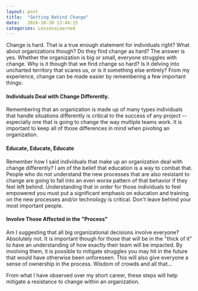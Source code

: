 ```yaml
---
layout: post
title:  "Getting Behind Change"
date:   2016-10-30 13:44:15
categories: LessonsLearned
---
```


Change is hard. That is a true enough statement for individuals right? What about organizations though? Do they find change as hard? The answer is yes. Whether the organization is big or small, everyone struggles with change. Why is it though that we find change so hard? Is it delving into uncharted territory that scares us, or is it something else entirely? From my experience, change can be made easier by remembering a few important things:

#### Individuals Deal with Change Differently.
Remembering that an organization is made up of many types individuals that handle situations differently is critical to the success of any project -- especially one that is going to change the way multiple teams work. It is important to keep all of those differences in mind when pivoting an organization.

#### Educate, Educate, Educate
Remember how I said individuals that make up an organization deal with change differently? I am of the belief that education is a way to combat that. People who do not understand the new processes that are also resistant to change are going to fall into an even worse pattern of that behavior if they feel left behind. Understanding that in order for those individuals to feel empowered you must put a significant emphasis on education and training on the new processes and/or technology is critical. Don't leave behind your most important people.

#### Involve Those Affected in the "Process"
Am I suggesting that all big organizational decisions involve everyone? Absolutely not. It is important though for those that will be in the "thick of it" to have an understanding of how exactly their team will be impacted. By involving them, it is possible to mitigate struggles you may hit in the future that would have otherwise been unforeseen. This will also give everyone a sense of ownership in the process. Wisdom of crowds and all that...

From what I have observed over my short career, these steps will help mitigate a resistance to change within an organization. 
